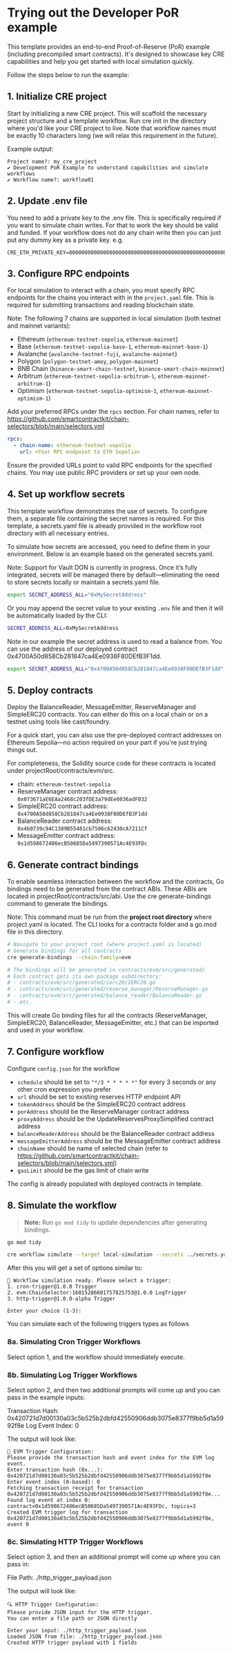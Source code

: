 # Trying out the Developer PoR example

This template provides an end-to-end Proof-of-Reserve (PoR) example (including precompiled smart contracts). It's designed to showcase key CRE capabilities and help you get started with local simulation quickly.

Follow the steps below to run the example:

## 1. Initialize CRE project

Start by initializing a new CRE project. This will scaffold the necessary project structure and a template workflow. Run cre init in the directory where you'd like your CRE project to live. Note that workflow names must be exactly 10 characters long (we will relax this requirement in the future).

Example output:
```
Project name?: my_cre_project
✔ Development PoR Example to understand capabilities and simulate workflows
✔ Workflow name?: workflow01
```

## 2. Update .env file

You need to add a private key to the .env file. This is specifically required if you want to simulate chain writes. For that to work the key should be valid and funded.
If your workflow does not do any chain write then you can just put any dummy key as a private key. e.g.
```
CRE_ETH_PRIVATE_KEY=0000000000000000000000000000000000000000000000000000000000000001
```

## 3. Configure RPC endpoints

For local simulation to interact with a chain, you must specify RPC endpoints for the chains you interact with in the `project.yaml` file. This is required for submitting transactions and reading blockchain state.

Note: The following 7 chains are supported in local simulation (both testnet and mainnet variants):
- Ethereum (`ethereum-testnet-sepolia`, `ethereum-mainnet`)
- Base (`ethereum-testnet-sepolia-base-1`, `ethereum-mainnet-base-1`)
- Avalanche (`avalanche-testnet-fuji`, `avalanche-mainnet`)
- Polygon (`polygon-testnet-amoy`, `polygon-mainnet`)
- BNB Chain (`binance-smart-chain-testnet`, `binance-smart-chain-mainnet`)
- Arbitrum (`ethereum-testnet-sepolia-arbitrum-1`, `ethereum-mainnet-arbitrum-1`)
- Optimism (`ethereum-testnet-sepolia-optimism-1`, `ethereum-mainnet-optimism-1`)

Add your preferred RPCs under the `rpcs` section. For chain names, refer to https://github.com/smartcontractkit/chain-selectors/blob/main/selectors.yml

```yaml
rpcs:
  - chain-name: ethereum-testnet-sepolia
    url: <Your RPC endpoint to ETH Sepolia>
```
Ensure the provided URLs point to valid RPC endpoints for the specified chains. You may use public RPC providers or set up your own node.

## 4. Set up workflow secrets

This template workflow demonstrates the use of secrets. To configure them, a separate file containing the secret names is required. For this template, a secrets.yaml file is already provided in the workflow root directory with all necessary entries.

To simulate how secrets are accessed, you need to define them in your environment. Below is an example based on the generated secrets.yaml.

Note: Support for Vault DON is currently in progress. Once it’s fully integrated, secrets will be managed there by default—eliminating the need to store secrets locally or maintain a secrets.yaml file.

```bash
export SECRET_ADDRESS_ALL="0xMySecretAddress"
```

Or you may append the secret value to your existing `.env` file and then it will be automatically loaded by the CLI:

```bash
SECRET_ADDRESS_ALL=0xMySecretAddress
```

Note in our example the secret address is used to read a balance from. You can use the address of our deployed contract 0x4700A50d858Cb281847ca4Ee0938F80DEfB3F1dd.

```bash
export SECRET_ADDRESS_ALL="0x4700A50d858Cb281847ca4Ee0938F80DEfB3F1dd"
```

## 5. Deploy contracts

Deploy the BalanceReader, MessageEmitter, ReserveManager and SimpleERC20 contracts. You can either do this on a local chain or on a testnet using tools like cast/foundry.

For a quick start, you can also use the pre-deployed contract addresses on Ethereum Sepolia—no action required on your part if you're just trying things out.

For completeness, the Solidity source code for these contracts is located under projectRoot/contracts/evm/src.
- chain: `ethereum-testnet-sepolia`
- ReserveManager contract address: `0x073671aE6EAa2468c203fDE3a79dEe0836adF032`
- SimpleERC20 contract address: `0x4700A50d858Cb281847ca4Ee0938F80DEfB3F1dd`
- BalanceReader contract address: `0x4b0739c94C1389B55481cb7506c62430cA7211Cf`
- MessageEmitter contract address: `0x1d598672486ecB50685Da5497390571Ac4E93FDc`

## 6. Generate contract bindings

To enable seamless interaction between the workflow and the contracts, Go bindings need to be generated from the contract ABIs. These ABIs are located in projectRoot/contracts/src/abi. Use the cre generate-bindings command to generate the bindings.

Note: This command must be run from the <b>project root directory</b> where project.yaml is located. The CLI looks for a contracts folder and a go.mod file in this directory.

```bash
# Navigate to your project root (where project.yaml is located)
# Generate bindings for all contracts
cre generate-bindings --chain-family=evm

# The bindings will be generated in contracts/evm/src/generated/
# Each contract gets its own package subdirectory:
# - contracts/evm/src/generated/ierc20/IERC20.go
# - contracts/evm/src/generated/reserve_manager/ReserveManager.go
# - contracts/evm/src/generated/balance_reader/BalanceReader.go
# - etc.
```

This will create Go binding files for all the contracts (ReserveManager, SimpleERC20, BalanceReader, MessageEmitter, etc.) that can be imported and used in your workflow.

## 7. Configure workflow

Configure `config.json` for the workflow
- `schedule` should be set to `"*/3 * * * * *"` for every 3 seconds or any other cron expression you prefer
- `url` should be set to existing reserves HTTP endpoint API
- `tokenAddress` should be the SimpleERC20 contract address
- `porAddress` should be the ReserveManager contract address
- `proxyAddress` should be the UpdateReservesProxySimplified contract address
- `balanceReaderAddress` should be the BalanceReader contract address
- `messageEmitterAddress` should be the MessageEmitter contract address
- `chainName` should be name of selected chain (refer to https://github.com/smartcontractkit/chain-selectors/blob/main/selectors.yml)
- `gasLimit` should be the gas limit of chain write

The config is already populated with deployed contracts in template.


## 8. Simulate the workflow

> **Note:** Run `go mod tidy` to update dependencies after generating bindings.
```bash
go mod tidy

cre workflow simulate --target local-simulation --secrets ../secrets.yaml <path-to-workflow>
```

After this you will get a set of options similar to:

```
🚀 Workflow simulation ready. Please select a trigger:
1. cron-trigger@1.0.0 Trigger
2. evm:ChainSelector:16015286601757825753@1.0.0 LogTrigger
3. http-trigger@1.0.0-alpha Trigger

Enter your choice (1-3):
```

You can simulate each of the following triggers types as follows

### 8a. Simulating Cron Trigger Workflows

Select option 1, and the workflow should immediately execute.

### 8b. Simulating Log Trigger Workflows

Select option 2, and then two additional prompts will come up and you can pass in the example inputs:

Transaction Hash: 0x420721d7d00130a03c5b525b2dbfd42550906ddb3075e8377f9bb5d1a5992f8e
Log Event Index: 0

The output will look like:
```
🔗 EVM Trigger Configuration:
Please provide the transaction hash and event index for the EVM log event.
Enter transaction hash (0x...): 0x420721d7d00130a03c5b525b2dbfd42550906ddb3075e8377f9bb5d1a5992f8e
Enter event index (0-based): 0
Fetching transaction receipt for transaction 0x420721d7d00130a03c5b525b2dbfd42550906ddb3075e8377f9bb5d1a5992f8e...
Found log event at index 0: contract=0x1d598672486ecB50685Da5497390571Ac4E93FDc, topics=3
Created EVM trigger log for transaction 0x420721d7d00130a03c5b525b2dbfd42550906ddb3075e8377f9bb5d1a5992f8e, event 0
```

### 8c. Simulating HTTP Trigger Workflows

Select option 3, and then an additional prompt will come up where you can pass in:

File Path: ./http_trigger_payload.json

The output will look like:
```
🔍 HTTP Trigger Configuration:
Please provide JSON input for the HTTP trigger.
You can enter a file path or JSON directly

Enter your input: ./http_trigger_payload.json   
Loaded JSON from file: ./http_trigger_payload.json
Created HTTP trigger payload with 1 fields
```

